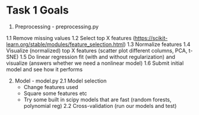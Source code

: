 Task 1 Goals
=========

1. Preprocessing - preprocessing.py

 1.1 Remove missing values
 1.2 Select top X features (https://scikit-learn.org/stable/modules/feature_selection.html)
 1.3 Normalize features
 1.4 Visualize (normalized) top X features (scatter plot different columns, PCA, t-SNE)
 1.5 Do linear regression fit (with and without regularization) and visualize (answers whether we need a nonlinear model)
 1.6 Submit initial model and see how it performs

2. Model - model.py
 2.1 Model selection
     - Change features used
     - Square some features etc
     - Try some built in scipy models that are fast (random forests, polynomial reg)
 2.2 Cross-validation (run our models and test)
